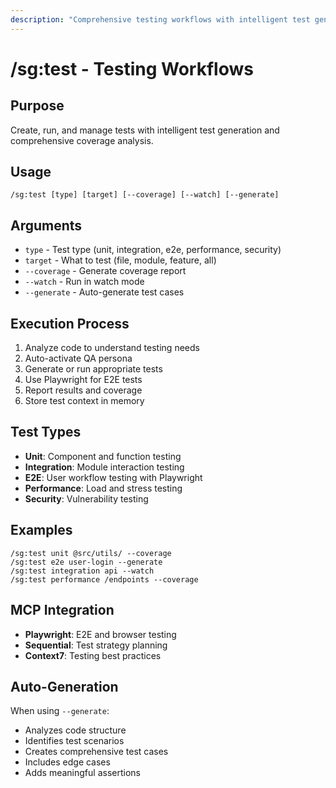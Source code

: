 ```yaml
---
description: "Comprehensive testing workflows with intelligent test generation"
---
```


# /sg:test - Testing Workflows

## Purpose
Create, run, and manage tests with intelligent test generation and comprehensive coverage analysis.

## Usage
```
/sg:test [type] [target] [--coverage] [--watch] [--generate]
```

## Arguments
- `type` - Test type (unit, integration, e2e, performance, security)
- `target` - What to test (file, module, feature, all)
- `--coverage` - Generate coverage report
- `--watch` - Run in watch mode
- `--generate` - Auto-generate test cases

## Execution Process
1. Analyze code to understand testing needs
2. Auto-activate QA persona
3. Generate or run appropriate tests
4. Use Playwright for E2E tests
5. Report results and coverage
6. Store test context in memory

## Test Types
- **Unit**: Component and function testing
- **Integration**: Module interaction testing
- **E2E**: User workflow testing with Playwright
- **Performance**: Load and stress testing
- **Security**: Vulnerability testing

## Examples
```
/sg:test unit @src/utils/ --coverage
/sg:test e2e user-login --generate
/sg:test integration api --watch
/sg:test performance /endpoints --coverage
```

## MCP Integration
- **Playwright**: E2E and browser testing
- **Sequential**: Test strategy planning
- **Context7**: Testing best practices

## Auto-Generation
When using `--generate`:
- Analyzes code structure
- Identifies test scenarios
- Creates comprehensive test cases
- Includes edge cases
- Adds meaningful assertions
